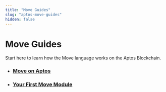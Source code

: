 ```yaml
---
title: "Move Guides"
slug: "aptos-move-guides"
hidden: false
---
```


# Move Guides

Start here to learn how the Move language works on the Aptos Blockchain.

- ### [Move on Aptos](move-on-aptos.md)

- ### [Your First Move Module](/tutorials/first-move-module.md)

